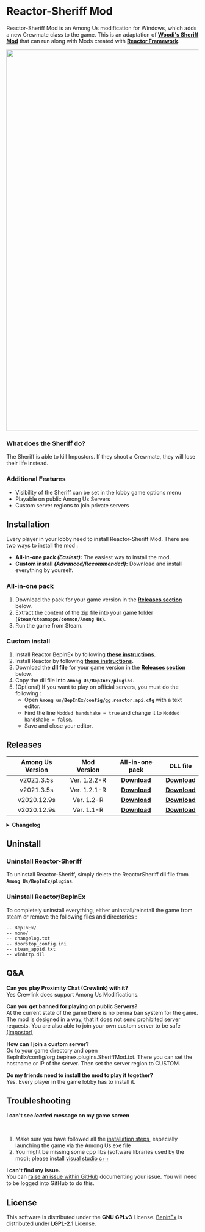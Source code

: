 # Reactor-Sheriff Mod
Reactor-Sheriff Mod is an Among Us modification for Windows, which adds a new Crewmate class to the game. This is an adaptation of **[Woodi's Sheriff Mod](https://github.com/Woodi-dev/Among-Us-Sheriff-Mod)** that can run along with Mods created with **[Reactor Framework](https://github.com/NuclearPowered/Reactor)**.

<img src ="Pics/SheriffMod.png" width="1000"></img>

<h3>What does the Sheriff do?</h3>
The Sheriff is able to kill Impostors. If they shoot a Crewmate, they will lose their life instead.
<h3>Additional Features</h3>
<ul>
<li> Visibility of the Sheriff can be set in the lobby game options menu</li>
<li> Playable on public Among Us Servers</li>
<li> Custom server regions to join private servers</li>
</ul>

## Installation
Every player in your lobby need to install Reactor-Sheriff Mod. There are two ways to install the mod :
- **All-in-one pack _(Easiest)_:** The easiest way to install the mod.
- **Custom install _(Advanced/Recommended)_:** Download and install everything by yourself.

### All-in-one pack
1. Download the pack for your game version in the **[Releases section](#releases)** below.
2. Extract the content of the zip file into your game folder (**`Steam/steamapps/common/Among Us`**).
3. Run the game from Steam.

### Custom install
1. Install Reactor BepInEx by following **[these instructions](https://docs.reactor.gg/docs/basic/install_bepinex/)**.
2. Install Reactor by following **[these instructions](https://docs.reactor.gg/docs/basic/install_reactor)**.
3. Download the **dll file** for your game version in the **[Releases section](#releases)** below.
4. Copy the dll file into **`Among Us/BepInEx/plugins`**.
5. (Optional) If you want to play on official servers, you must do the following :
    - Open **`Among us/BepInEx/config/gg.reactor.api.cfg`** with a text editor.
    - Find the line `Modded handshake = true` and change it to `Modded handshake = false`.
    - Save and close your editor.
 
<h2>Releases</h2>

 | Among Us Version | Mod Version | All-in-one pack | DLL file |
 | :--------------: | :---------: | :-------------: | :------: |
 | v2021.3.5s       | Ver. 1.2.2-R |[**Download**](https://github.com/Brybry16/Reactor-Sheriff/releases/download/v1.2.2/ReactorSheriff-v1.2.2.zip) | [**Download**](https://github.com/Brybry16/Reactor-Sheriff/releases/download/v1.2.2/ReactorSheriff-2021.3.5s.dll) |
 | v2021.3.5s       | Ver. 1.2.1-R |[**Download**](https://github.com/Brybry16/Reactor-Sheriff/releases/download/v1.2.1/ReactorSheriff-v1.2.1.zip) | [**Download**](https://github.com/Brybry16/Reactor-Sheriff/releases/download/v1.2.1/ReactorSheriff-2021.3.5s.dll) |
 | v2020.12.9s      | Ver. 1.2-R   |[**Download**](https://github.com/Brybry16/Reactor-Sheriff/releases/download/v1.2/ReactorSheriff-v1.2.zip) | [**Download**](https://github.com/Brybry16/Reactor-Sheriff/releases/download/v1.2/ReactorSheriff-2020.12.9s.dll) |
 | v2020.12.9s      | Ver. 1.1-R   |[**Download**](https://github.com/Brybry16/Reactor-Sheriff/releases/download/v1.1/ReactorSheriff-v1.1.zip) | [**Download**](https://github.com/Brybry16/Reactor-Sheriff/releases/download/v1.1/ReactorSheriff-2020.12.9s.dll) |

<details>
  <summary><b>Changelog</b></summary>
   <h3>v1.2.2-R</h3>
   <ul>
    <li>Fixed KillButton being enabled when the Sheriff is dead</li>
   </ul>

   <h3>v1.2.1-R</h3>
   <ul>
    <li>The mod is now compatible with Among Us v2021.3.5</li>
    <li>Fixed Sheriff being able use the Kill Button while in meeting</li>
    <li>Stability improvements</li>
   </ul>

   <h3>v1.2-R</h3>
   <ul>
    <li>Fixed Sheriff being able to kill impostors in vent</li>
    <li>Fixed Sheriff being able to kill while in a task</li>
    <li>Fixed Sheriff being able to kill while in Vitals/Admin</li>
   </ul>
  
   <h3>v1.1-R</h3>
   <ul>
    <li>Added Sheriff kill cooldown option to the game lobby</li>
    <li>Added q shortcut to kill as Sheriff</li>
    <li>Kill distance of Impostor and Sheriff are now the same</li>
    <li>Fixed a bug where the outline of the target disappears (Impostor)</li>
    <li>Several nullpointer bugfixes</li>
    <li>Adapted the mod to be compatible with Reactor Framework</li>
   </ul>
</details>   
 
 ## Uninstall
 ### Uninstall Reactor-Sheriff
 To uninstall Reactor-Sheriff, simply delete the ReactorSheriff dll file from **`Among Us/BepInEx/plugins`**.
 
 ### Uninstall Reactor/BepInEx
 To completely uninstall everything, either uninstall/reinstall the game from steam or remove the following files and directories :
 ```
-- BepInEx/
-- mono/
-- changelog.txt
-- doorstop_config.ini
-- steam_appid.txt
-- winhttp.dll
```

<h2>Q&A</h2>
 
<p><b>Can you play Proximity Chat (Crewlink) with it?</b></br>
Yes Crewlink does support Among Us Modifications.</p>
<p><b>Can you get banned for playing on public Servers?</b></br>
At the current state of the game there is no perma ban system for the game. The mod is designed in a way, that it does not send prohibited server requests.
You are also able to join your own custom server to be safe <a href="https://github.com/Impostor/Impostor">(Impostor)</a></p>
<p><b>How can I join a custom server?</b></br>
Go to your game directory and open BepInEx/config/org.bepinex.plugins.SheriffMod.txt. There you can set the hostname or IP of the server. Then set the server region to CUSTOM.</p>
<p><b>Do my friends need to install the mod to play it together?</b></br>
Yes. Every player in the game lobby has to install it.</p>
<h2 id="troubleshooting">Troubleshooting</h2>

<p><b>I can't see <em>loaded</em> message on my game screen</b></p></br>
<ol>
  <li>Make sure you have followed all the <a href="#installation">installation steps</a>, especially launching the game via the Among Us.exe file</li>
  <li>You might be missing some cpp libs (software libraries used by the mod); please install 
    <a href="https://aka.ms/vs/16/release/vc_redist.x86.exe">visual studio c++</a>
  </li>
</ol>

<p><b>I can't find my issue.</b></br>
You can <a href="https://github.com/Brybry16/Reactor-Sheriff/issues/new">raise an issue within GitHub</a> documenting your issue. You will need to be logged into GitHub to do this.
</p>

<h2>License</h2>
<p>This software is distributed under the <b>GNU GPLv3</b> License.
<a href="https://github.com/BepInEx/BepInEx">BepinEx</a> is distributed under <b>LGPL-2.1</b> License.</p>

